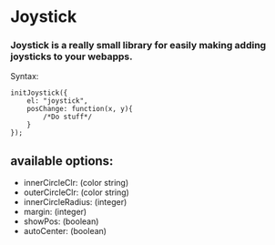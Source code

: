# Joystick

### Joystick is a really small library for easily making adding joysticks to your webapps.

Syntax:
```
initJoystick({
	el: "joystick",
	posChange: function(x, y){
		/*Do stuff*/
	}
});
```

## available options:
* innerCircleClr: (color string)
* outerCircleClr: (color string)
* innerCircleRadius: (integer)
* margin: (integer)
* showPos: (boolean)
* autoCenter: (boolean)